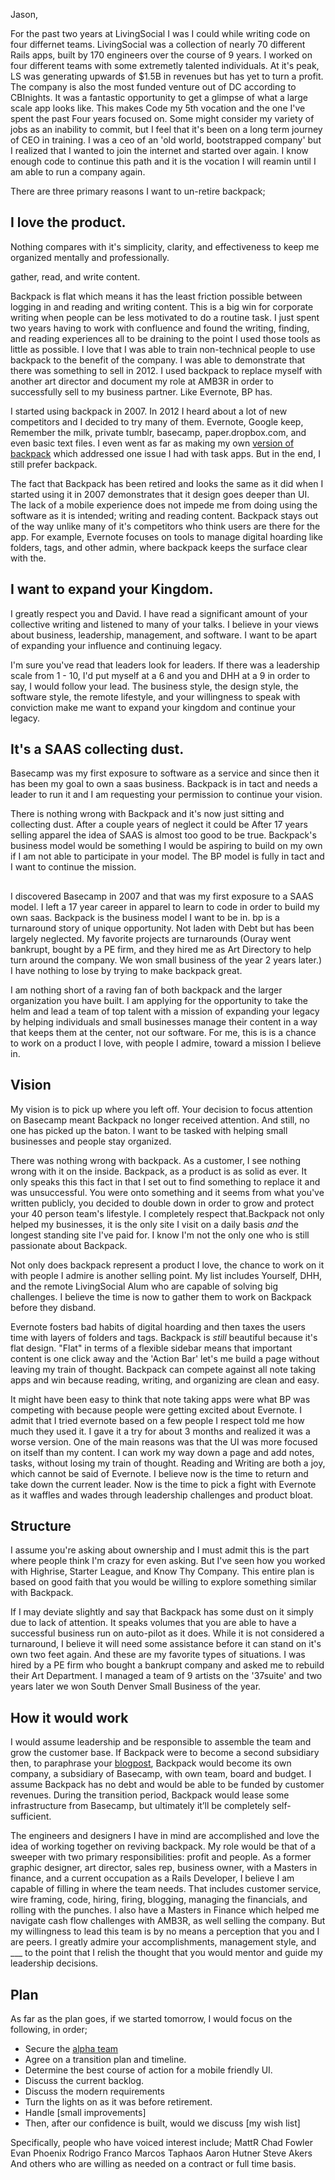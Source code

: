Jason, 

For the past two years at LivingSocial I was I could while writing code on four differnet teams. LivingSocial was a collection of nearly 70 different Rails apps, built by 170 engineers over the course of 9 years. I worked on four different teams with some extremetly talented individuals. At it's peak, LS was generating upwards of $1.5B in revenues but has yet to turn a profit. The company is also the most funded venture out of DC according to CBInights. It was a fantastic opportunity to get a glimpse of what a large scale app looks like. This makes Code my 5th vocation and the one I've spent the past Four years focused on. Some might consider my variety of jobs as an inability to commit, but I feel that it's been on a long term journey of CEO in training. I was a ceo of an 'old world, bootstrapped company' but I realized that I wanted to join the internet and started over again. I know enough code to continue this path and it is the vocation I will reamin until I am able to run a company again. 

There are three primary reasons I want to un-retire backpack;

## I love the product.

Nothing compares with it's simplicity, clarity, and effectiveness to keep me organized mentally and professionally. 


gather, read, and write content. 

Backpack is flat which means it has the least friction possible between logging in and reading and writing content. This is a big win for corporate writing when people can be less motivated to do a routine task. I just spent two years having to work with confluence and found the writing, finding, and reading experiences all to be draining to the point I used those tools as little as possible. I love that I was able to train non-technical people to use backpack to the benefit of the company. I was able to demonstrate that there was something to sell in 2012. I used backpack to replace myself with another art director and document my role at AMB3R in order to successfully sell to my business partner. Like Evernote, BP has. 

I started using backpack in 2007. In 2012 I heard about a lot of new competitors and I decided to try many of them. Evernote, Google keep, Remember the milk, private tumblr, basecamp, paper.dropbox.com, and even basic text files. I even went as far as making my own [version of backpack]() which addressed one issue I had with task apps. But in the end, I still prefer backpack. 

The fact that Backpack has been retired and looks the same as it did when I started using it in 2007 demonstrates that it design goes deeper than UI. The lack of a mobile experience does not impede me from doing using the software as it is intended; writing and reading content. Backpack stays out of the way unlike many of it's competitors who think users are there for the app. For example, Evernote focuses on tools to manage digital hoarding like folders, tags, and other admin, where backpack keeps the surface clear with the. 


## I want to expand your Kingdom.

I greatly respect you and David. I have read a significant amount of your collective writing and listened to many of your talks. I believe in your views about business, leadership, management, and software. I want to be apart of expanding your influence and continuing legacy.

I'm sure you've read that leaders look for leaders. If there was a leadership scale from 1 - 10, I'd put myself at a 6 and you and DHH at a 9 in order to say, I would follow your lead. The business style, the design style, the software style, the remote lifestyle, and your willingness to speak with conviction make me want to expand your kingdom and continue your legacy.  


##  It's a SAAS collecting dust.

Basecamp was my first exposure to software as a service and since then it has been my goal to own a saas business. Backpack is in tact and needs a leader to run it and I am requesting your permission to continue your vision.


There is nothing wrong with Backpack and it's now just sitting and collecting dust. After a couple years of neglect it could be 
After 17 years selling apparel the idea of SAAS is almost too good to be true. Backpack's business model would be something I would be aspiring to build on my own if I am not able to participate in your model. The BP model is fully in tact and I want to continue the mission. 


## 

I discovered Basecamp in 2007 and that was my first exposure to a SAAS model. I left a 17 year career in apparel to learn to code in order to build my own saas. Backpack is the business model I want to be in. bp is a turnaround story of unique opportunity. Not laden with Debt but has been largely neglected. My favorite projects are turnarounds (Ouray went bankrupt, bought by a PE firm, and they hired me as Art Directory to help turn around the company. We won small business of the year 2 years later.) I have nothing to lose by trying to make backpack great.

I am nothing short of a raving fan of both backpack and the larger organization you have built. I am applying for the opportunity to take the helm and lead a team of top talent with a mission of expanding your legacy by helping individuals and small businesses manage their content in a way that keeps them at the center, not our software. For me, this is is a chance to work on a product I love, with people I admire, toward a mission I believe in. 


## Vision

My vision is to pick up where you left off. Your decision to focus attention on Basecamp meant Backpack no longer received attention. And still, no one has picked up the baton. I want to be tasked with helping small businesses and people stay organized. 

There was nothing wrong with backpack. As a customer, I see nothing wrong with it on the inside. Backpack, as a product is as solid as ever. It only speaks this this fact in that I set out to find something to replace it and was unsuccessful. You were onto something and it seems from what you've written publicly, you decided to double down in order to grow and protect your 40 person team's lifestyle. I completely respect that.Backpack not only helped my businesses, it is the only site I visit on a daily basis _and_ the longest standing site I've paid for. I know I'm not the only one who is still passionate about Backpack. 

Not only does backpack represent a product I love, the chance to work on it with people I admire is another selling point. My list includes Yourself, DHH, and the remote LivingSocial Alum who are capable of solving big challenges. I believe the time is now to gather them to work on Backpack before they disband. 


Evernote fosters bad habits of digital hoarding and then taxes the users time with layers of folders and tags. Backpack is _still_ beautiful because it's flat design. "Flat" in terms of a flexible sidebar means that important content is one click away and the 'Action Bar' let's me build a page without leaving my train of thought. Backpack can compete against all note taking apps and win because reading, writing, and organizing are clean and easy.

It might have been easy to think that note taking apps were what BP was competing with because people were getting excited about Evernote. I admit that I tried evernote based on a few people I respect told me how much they used it. I gave it a try for about 3 months and realized it was a worse version. One of the main reasons was that the UI was more focused on itself than my content.  I can work my way down a page and add notes, tasks, without losing my train of thought. Reading and Writing are both a joy, which cannot be said of Evernote. I believe now is the time to return and take down the current leader. Now is the time to pick a fight with Evernote as it waffles and wades through leadership challenges and product bloat. 


## Structure

I assume you're asking about ownership and I must admit this is the part where people think I'm crazy for even asking. But I've seen how you worked with Highrise, Starter League, and Know Thy Company. This entire plan is based on good faith that you would be willing to explore something similar with Backpack. 

If I may deviate slightly and say that Backpack has some dust on it simply due to lack of attention. It speaks volumes that you are able to have a successful business run on auto-pilot as it does. While it is not considered a turnaround, I believe it will need some assistance before it can stand on it's own two feet again. And these are my favorite types of situations. I was hired by a PE firm who bought a bankrupt company and asked me to rebuild their Art Department. I managed a team of 9 artists on the '37suite' and two years later we won South Denver Small Business of the year. 

## How it would work

I would assume leadership and be responsible to assemble the team and grow the customer base. If Backpack were to become a second subsidiary then, to paraphrase your [blogpost](https://signalvnoise.com/posts/3770-big-news-for-highrise), Backpack would become its own company, a subsidiary of Basecamp, with own team, board and budget. I assume Backpack has no debt and would be able to be funded by customer revenues. During the transition period, Backpack would lease some infrastructure from Basecamp, but ultimately it’ll be completely self-sufficient.

The engineers and designers I have in mind are accomplished and love the idea of working together on reviving backpack. My role would be that of a sweeper with two primary responsibilities: profit and people. As a former graphic designer, art director, sales rep, business owner, with a Masters in finance, and a current occupation as a Rails Developer, I believe I am capable of filling in where the team needs. That includes customer service, wire framing, code, hiring, firing, blogging, managing the financials, and rolling with the punches.  I also have a Masters in Finance which helped me navigate cash flow challenges with AMB3R, as well selling the company. But my willingness to lead this team is by no means a perception that you and I are peers. I greatly admire your accomplishments, management style, and ___ to the point that I relish the thought that you would mentor and guide my leadership decisions.


## Plan

As far as the plan goes, if we started tomorrow, I would focus on the following, in order;

- Secure the [alpha team]()
- Agree on a transition plan and timeline.
- Determine the best course of action for a mobile friendly UI.
- Discuss the current backlog.
- Discuss the modern requirements
- Turn the lights on as it was before retirement.
- Handle [small improvements]
- Then, after our confidence is built, would we discuss [my wish list]


Specifically, people who have voiced interest include;
MattR 
Chad Fowler
Evan Phoenix
Rodrigo Franco
Marcos Taphaos
Aaron Hutner
Steve Akers
And others who are willing as needed on a contract or full time basis.